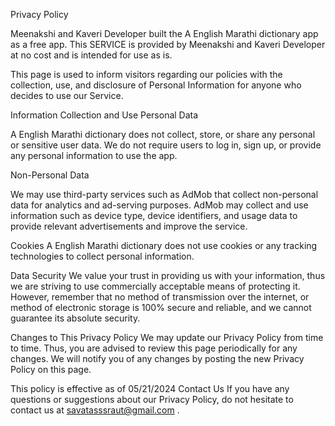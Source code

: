 Privacy Policy

Meenakshi and Kaveri Developer built the A English Marathi dictionary  app as a free app. This SERVICE is provided by Meenakshi and Kaveri Developer at no cost and is intended for use as is.

This page is used to inform visitors regarding our policies with the collection, use, and disclosure of Personal Information for anyone who decides to use our Service.

Information Collection and Use
Personal Data

 A English Marathi dictionary does not collect, store, or share any personal or sensitive user data. We do not require users to log in, sign up, or provide any personal information to use the app.

Non-Personal Data

We may use third-party services such as AdMob that collect non-personal data for analytics and ad-serving purposes. AdMob may collect and use information such as device type, device identifiers, and usage data to provide relevant advertisements and improve the service.

Cookies
 A English Marathi dictionary does not use cookies or any tracking technologies to collect personal information.

Data Security
We value your trust in providing us with your information, thus we are striving to use commercially acceptable means of protecting it. However, remember that no method of transmission over the internet, or method of electronic storage is 100% secure and reliable, and we cannot guarantee its absolute security.

Changes to This Privacy Policy
We may update our Privacy Policy from time to time. Thus, you are advised to review this page periodically for any changes. We will notify you of any changes by posting the new Privacy Policy on this page.

This policy is effective as of 05/21/2024
Contact Us
If you have any questions or suggestions about our Privacy Policy, do not hesitate to contact us at savatasssraut@gmail.com
.
